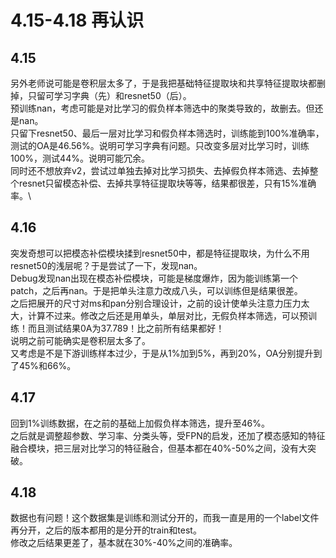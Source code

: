 # 4.15-4.18 再认识
## 4.15
另外老师说可能是卷积层太多了，于是我把基础特征提取块和共享特征提取块都删掉，只留可学习字典（先）和resnet50（后）。\
预训练nan，考虑可能是对比学习的假负样本筛选中的聚类导致的，故删去。但还是nan。\
只留下resnet50、最后一层对比学习和假负样本筛选时，训练能到100%准确率，测试的OA是46.56%。说明可学习字典有问题。只改变多层对比学习时，训练100%，测试44%。说明可能冗余。\
同时还不想放弃v2，尝试过单独去掉对比学习损失、去掉假负样本筛选、去掉整个resnet只留模态补偿、去掉共享特征提取块等等，结果都很差，只有15%准确率。\
## 4.16 
突发奇想可以把模态补偿模块揉到resnet50中，都是特征提取块，为什么不用resnet50的浅层呢？于是尝试了一下，发现nan。\
Debug发现nan出现在模态补偿模块，可能是梯度爆炸，因为能训练第一个patch，之后再nan。于是把单头注意力改成八头，可以训练但是结果很差。\
之后把展开的尺寸对ms和pan分别合理设计，之前的设计使单头注意力压力太大，计算不过来。修改之后还是用单头，单层对比，无假负样本筛选，可以预训练！而且测试结果0A为37.789！比之前所有结果都好！\
说明之前可能确实是卷积层太多了。\
又考虑是不是下游训练样本过少，于是从1%加到5%，再到20%，OA分别提升到了45%和66%。
## 4.17
回到1%训练数据，在之前的基础上加假负样本筛选，提升至46%。\
之后就是调整超参数、学习率、分类头等，受FPN的启发，还加了模态感知的特征融合模块，把三层对比学习的特征融合，但基本都在40%-50%之间，没有大突破。
## 4.18
数据也有问题！这个数据集是训练和测试分开的，而我一直是用的一个label文件再分开，之后的版本都用的是分开的train和test。\
修改之后结果更差了，基本就在30%-40%之间的准确率。
